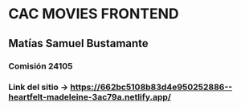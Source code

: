 # CAC MOVIES FRONTEND
## Matías Samuel Bustamante
### Comisión 24105
### Link del sitio -> https://662bc5108b83d4e950252886--heartfelt-madeleine-3ac79a.netlify.app/
